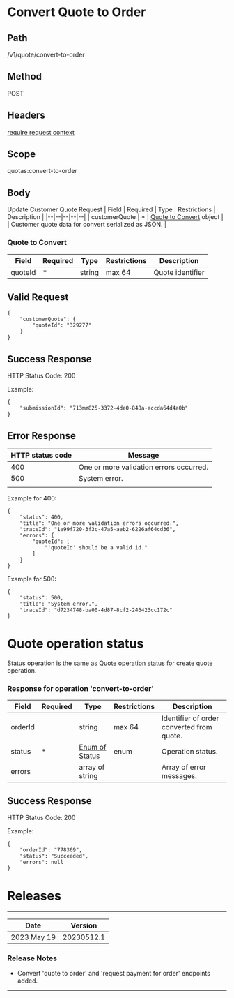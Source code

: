 # Convert Quote to Order

## Path
/v1/quote/convert-to-order

## Method

POST

## Headers

[require request context](https://github.com/dkhardwarecom/docs/blob/main/partnerApi/authentication.md#request-context)

## Scope
quotas:convert-to-order

## Body
Update Customer Quote Request
| Field | Required | Type | Restrictions | Description |
|--|--|--|--|--|
| customerQuote | * | [Quote to Convert](https://github.com/dkhardwarecom/docs/blob/main/partnerApi/orders/convert-quote-to-order.md#quote-to-convert) object |  | Customer quote data for convert serialized as JSON. |

### Quote to Convert

| Field | Required | Type | Restrictions | Description |
|--|--|--|--|--|
| quoteId | * | string  | max 64 |  Quote identifier|

## Valid Request
```
{
	"customerQuote": {
		"quoteId": "329277"
	}
}
```

## Success Response

HTTP Status Code: 200

Example:
```
{
    "submissionId": "713mm825-3372-4de0-848a-accda64d4a0b"
}
```

## Error Response


| HTTP status code | Message |
|--|--|
| 400 | One or more validation errors occurred. |
| 500 | System error. |
|  |  |

Example for 400:
```
{
    "status": 400,
    "title": "One or more validation errors occurred.",
    "traceId": "1e99f720-3f3c-47a5-aeb2-6226af64cd36",
    "errors": {
        "quoteId": [
            "'quoteId' should be a valid id."
        ]
    }
}
```

Example for 500:
```
{
    "status": 500,
    "title": "System error.",
    "traceId": "d7234748-ba00-4d87-8cf2-246423cc172c"
}
```

# Quote operation status

Status operation is the same as [Quote operation status](https://github.com/dkhardwarecom/docs/blob/main/partnerApi/orders/create-quotas.md#quote-operation-status) for create quote operation.

### Response for operation 'convert-to-order'
| Field | Required | Type | Restrictions | Description |
|--|--|--|--|--|
| orderId |  | string  | max 64 |  Identifier of order converted from quote. |
| status  | * | [Enum of Status](https://github.com/dkhardwarecom/docs/blob/main/partnerApi/orders/create-quotas.md#statuses) | enum | Operation status. |
| errors  |   | array of string  | |  Array of error messages. |

## Success Response

HTTP Status Code: 200

Example:
```
{
    "orderId": "778369",
    "status": "Succeeded",
    "errors": null
}
```

# Releases
-------------------------------
| Date | Version |
|--|--|
| 2023 May 19 | 20230512.1 |
### Release Notes
* Convert 'quote to order' and 'request payment for order' endpoints added.
-------------------------------
